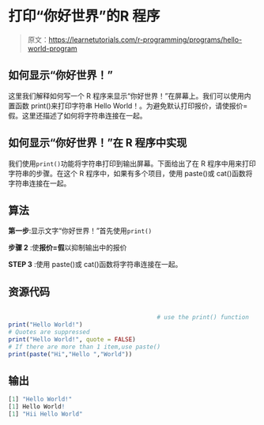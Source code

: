 # 打印“你好世界”的R 程序

> 原文：<https://learnetutorials.com/r-programming/programs/hello-world-program>

## 如何显示“你好世界！”

这里我们解释如何写一个 R 程序来显示“你好世界！”在屏幕上。我们可以使用内置函数 print()来打印字符串 Hello World！。为避免默认打印报价，请使报价=假。这里还描述了如何将字符串连接在一起。

## 如何显示“你好世界！”在 R 程序中实现

我们使用`print()`功能将字符串打印到输出屏幕。下面给出了在 R 程序中用来打印字符串的步骤。在这个 R 程序中，如果有多个项目，使用 paste()或 cat()函数将字符串连接在一起。

## 算法

**第一步**:显示文字“你好世界！”首先使用`print()`

**步骤 2** :使**报价=假**以抑制输出中的报价

**STEP 3** :使用 paste()或 cat()函数将字符串连接在一起。

## 资源代码

```r

                                          # use the print() function
print("Hello World!")
# Quotes are suppressed 
print("Hello World!", quote = FALSE)
# If there are more than 1 item,use paste()
print(paste("Hi","Hello ","World")) 

```

## 输出

```r
[1] "Hello World!"
[1] Hello World!
[1] "Hii Hello World"
```